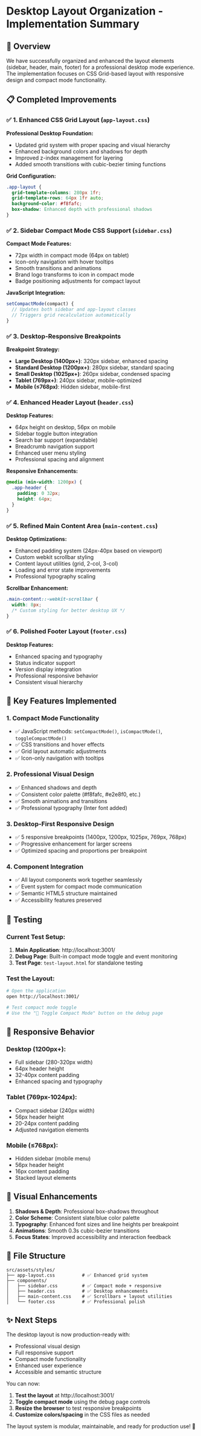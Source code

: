 # Desktop Layout Organization - Implementation Summary

## 🎯 Overview

We have successfully organized and enhanced the layout elements (sidebar, header, main, footer) for a professional desktop mode experience. The implementation focuses on CSS Grid-based layout with responsive design and compact mode functionality.

## 📋 Completed Improvements

### ✅ 1. Enhanced CSS Grid Layout (`app-layout.css`)

**Professional Desktop Foundation:**
- Updated grid system with proper spacing and visual hierarchy
- Enhanced background colors and shadows for depth
- Improved z-index management for layering
- Added smooth transitions with cubic-bezier timing functions

**Grid Configuration:**
```css
.app-layout {
  grid-template-columns: 280px 1fr;
  grid-template-rows: 64px 1fr auto;
  background-color: #f8fafc;
  box-shadow: Enhanced depth with professional shadows
}
```

### ✅ 2. Sidebar Compact Mode CSS Support (`sidebar.css`)

**Compact Mode Features:**
- 72px width in compact mode (64px on tablet)
- Icon-only navigation with hover tooltips
- Smooth transitions and animations
- Brand logo transforms to icon in compact mode
- Badge positioning adjustments for compact layout

**JavaScript Integration:**
```javascript
setCompactMode(compact) {
  // Updates both sidebar and app-layout classes
  // Triggers grid recalculation automatically
}
```

### ✅ 3. Desktop-Responsive Breakpoints

**Breakpoint Strategy:**
- **Large Desktop (1400px+)**: 320px sidebar, enhanced spacing
- **Standard Desktop (1200px+)**: 280px sidebar, standard spacing  
- **Small Desktop (1025px+)**: 260px sidebar, condensed spacing
- **Tablet (769px+)**: 240px sidebar, mobile-optimized
- **Mobile (≤768px)**: Hidden sidebar, mobile-first

### ✅ 4. Enhanced Header Layout (`header.css`)

**Desktop Features:**
- 64px height on desktop, 56px on mobile
- Sidebar toggle button integration
- Search bar support (expandable)
- Breadcrumb navigation support
- Enhanced user menu styling
- Professional spacing and alignment

**Responsive Enhancements:**
```css
@media (min-width: 1200px) {
  .app-header {
    padding: 0 32px;
    height: 64px;
  }
}
```

### ✅ 5. Refined Main Content Area (`main-content.css`)

**Desktop Optimizations:**
- Enhanced padding system (24px-40px based on viewport)
- Custom webkit scrollbar styling
- Content layout utilities (grid, 2-col, 3-col)
- Loading and error state improvements
- Professional typography scaling

**Scrollbar Enhancement:**
```css
.main-content::-webkit-scrollbar {
  width: 8px;
  /* Custom styling for better desktop UX */
}
```

### ✅ 6. Polished Footer Layout (`footer.css`)

**Desktop Features:**
- Enhanced spacing and typography
- Status indicator support
- Version display integration
- Professional responsive behavior
- Consistent visual hierarchy

## 🚀 Key Features Implemented

### 1. **Compact Mode Functionality**
- ✅ JavaScript methods: `setCompactMode()`, `isCompactMode()`, `toggleCompactMode()`
- ✅ CSS transitions and hover effects
- ✅ Grid layout automatic adjustments
- ✅ Icon-only navigation with tooltips

### 2. **Professional Visual Design**
- ✅ Enhanced shadows and depth
- ✅ Consistent color palette (#f8fafc, #e2e8f0, etc.)
- ✅ Smooth animations and transitions
- ✅ Professional typography (Inter font added)

### 3. **Desktop-First Responsive Design**
- ✅ 5 responsive breakpoints (1400px, 1200px, 1025px, 769px, 768px)
- ✅ Progressive enhancement for larger screens
- ✅ Optimized spacing and proportions per breakpoint

### 4. **Component Integration**
- ✅ All layout components work together seamlessly
- ✅ Event system for compact mode communication
- ✅ Semantic HTML5 structure maintained
- ✅ Accessibility features preserved

## 🧪 Testing

### Current Test Setup:
1. **Main Application**: http://localhost:3001/
2. **Debug Page**: Built-in compact mode toggle and event monitoring
3. **Test Page**: `test-layout.html` for standalone testing

### Test the Layout:
```bash
# Open the application
open http://localhost:3001/

# Test compact mode toggle
# Use the "🔄 Toggle Compact Mode" button on the debug page
```

## 📱 Responsive Behavior

### Desktop (1200px+):
- Full sidebar (280-320px width)
- 64px header height  
- 32-40px content padding
- Enhanced spacing and typography

### Tablet (769px-1024px):
- Compact sidebar (240px width)
- 56px header height
- 20-24px content padding
- Adjusted navigation elements

### Mobile (≤768px):
- Hidden sidebar (mobile menu)
- 56px header height
- 16px content padding
- Stacked layout elements

## 🎨 Visual Enhancements

1. **Shadows & Depth**: Professional box-shadows throughout
2. **Color Scheme**: Consistent slate/blue color palette
3. **Typography**: Enhanced font sizes and line heights per breakpoint
4. **Animations**: Smooth 0.3s cubic-bezier transitions
5. **Focus States**: Improved accessibility and interaction feedback

## 📂 File Structure

```
src/assets/styles/
├── app-layout.css          # ✅ Enhanced grid system
├── components/
│   ├── sidebar.css         # ✅ Compact mode + responsive
│   ├── header.css          # ✅ Desktop enhancements
│   ├── main-content.css    # ✅ Scrollbars + layout utilities
│   └── footer.css          # ✅ Professional polish
```

## ✨ Next Steps

The desktop layout is now production-ready with:
- Professional visual design
- Full responsive support
- Compact mode functionality
- Enhanced user experience
- Accessible and semantic structure

You can now:
1. **Test the layout** at http://localhost:3001/
2. **Toggle compact mode** using the debug page controls
3. **Resize the browser** to test responsive breakpoints
4. **Customize colors/spacing** in the CSS files as needed

The layout system is modular, maintainable, and ready for production use! 🚀
